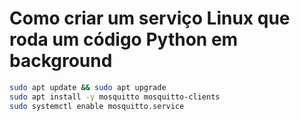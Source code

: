 # Como criar um serviço Linux que roda um código Python em background
```bash
sudo apt update && sudo apt upgrade
sudo apt install -y mosquitto mosquitto-clients
sudo systemctl enable mosquitto.service
```
